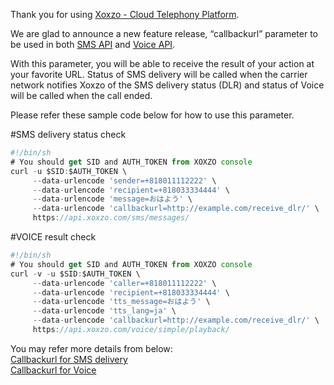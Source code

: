 Thank you for using [Xoxzo - Cloud Telephony Platform](https://www.xoxzo.com/en/).

We are glad to announce a new feature release, “callbackurl” parameter to be used in both [SMS API](http://docs.xoxzo.com/en/sms.html) and [Voice API](http://docs.xoxzo.com/en/voice.html).

With this parameter, you will be able to receive the result of your action at your favorite URL. Status of SMS delivery will be called when the carrier network notifies Xoxzo of the SMS delivery status (DLR) and status of Voice will be called when the call ended.

Please refer these sample code below for how to use this parameter.

#SMS delivery status check
```javascript
#!/bin/sh
# You should get SID and AUTH_TOKEN from XOXZO console
curl -u $SID:$AUTH_TOKEN \
     --data-urlencode 'sender=+818011112222' \
     --data-urlencode 'recipient=+818033334444' \
     --data-urlencode 'message=おはよう' \
     --data-urlencode 'callbackurl=http://example.com/receive_dlr/' \
     https://api.xoxzo.com/sms/messages/
```
#VOICE result check
```javascript
#!/bin/sh
# You should get SID and AUTH_TOKEN from XOXZO console
curl -v -u $SID:$AUTH_TOKEN \
     --data-urlencode 'caller=+818011112222' \
     --data-urlencode 'recipient=+818033334444' \
     --data-urlencode 'tts_message=おはよう' \
     --data-urlencode 'tts_lang=ja' \
     --data-urlencode 'callbackurl=http://example.com/receive_dlr/' \
     https://api.xoxzo.com/voice/simple/playback/
```


You may refer more details from below:<br>
[Callbackurl for SMS delivery](http://docs.xoxzo.com/en/sms.html)<br>
[Callbackurl for Voice](http://docs.xoxzo.com/en/voice.html)
